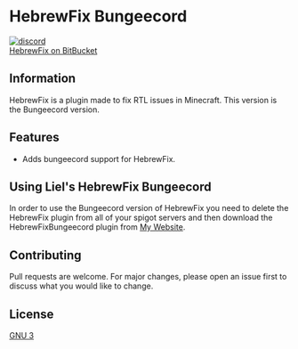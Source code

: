 # HebrewFix Bungeecord

[<img alt="discord" src="https://lielamar.com/other/github_discord.png" size=1.5>](https://discord.gg/NzgBrqR)
<br>
[HebrewFix on BitBucket](https://bitbucket.org/hebrewfix/hebrewfix-plugin/src/develop/)

## Information
HebrewFix is a plugin made to fix RTL issues in Minecraft. This version is the Bungeecord version.

## Features
* Adds bungeecord support for HebrewFix.

## Using Liel's HebrewFix Bungeecord
In order to use the Bungeecord version of HebrewFix you need to delete the HebrewFix plugin from all of your spigot servers and then download the HebrewFixBungeecord plugin from [My Website](https://lielamar.com/other/HebrewFixBungeecord.jar).

## Contributing
Pull requests are welcome. For major changes, please open an issue first to discuss what you would like to change.

## License
[GNU 3](https://choosealicense.com/licenses/agpl-3.0/)
